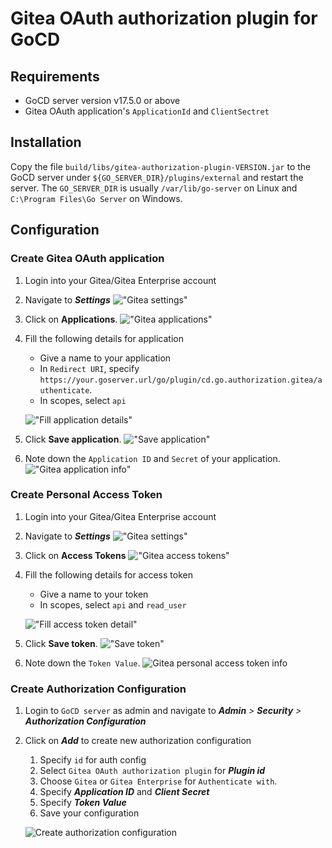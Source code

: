 # Gitea OAuth authorization plugin for GoCD

## Requirements

* GoCD server version v17.5.0 or above
* Gitea OAuth application's `ApplicationId` and `ClientSectret`

## Installation

Copy the file `build/libs/gitea-authorization-plugin-VERSION.jar` to the GoCD server under `${GO_SERVER_DIR}/plugins/external`
and restart the server. The `GO_SERVER_DIR` is usually `/var/lib/go-server` on Linux and `C:\Program Files\Go Server`
on Windows.

## Configuration

###  Create Gitea OAuth application

1. Login into your Gitea/Gitea Enterprise account
2. Navigate to **_Settings_**
!["Gitea settings"][1]

3. Click on **Applications**.
!["Gitea applications"][2]

4. Fill the following details for application
    - Give a name to your application
    - In `Redirect URI`, specify `https://your.goserver.url/go/plugin/cd.go.authorization.gitea/authenticate`.
    - In scopes, select `api`

    !["Fill application details"][3]

5. Click **Save application**.
!["Save application"][4]

7. Note down the `Application ID` and `Secret` of your application.
!["Gitea application info"][5]

### Create Personal Access Token

1. Login into your Gitea/Gitea Enterprise account
2. Navigate to **_Settings_**
!["Gitea settings"][1]

3. Click on **Access Tokens**
!["Gitea access tokens"][7]

4. Fill the following details for access token
    - Give a name to your token
    - In scopes, select `api` and `read_user`

    !["Fill access token detail"][8]

5. Click **Save token**.
!["Save token"][9]

6. Note down the `Token Value`.
![Gitea personal access token info][10]

### Create Authorization Configuration

1. Login to `GoCD server` as admin and navigate to **_Admin_** _>_ **_Security_** _>_ **_Authorization Configuration_**
2. Click on **_Add_** to create new authorization configuration
    1. Specify `id` for auth config
    2. Select `Gitea OAuth authorization plugin` for **_Plugin id_**
    3. Choose `Gitea` or `Gitea Enterprise` for `Authenticate with`.
    4. Specify **_Application ID_** and **_Client Secret_**
    5. Specify **_Token Value_**
    6. Save your configuration

    ![Create authorization configuration][6]

[1]: images/nav_settings.png    "Gitea settings"
[2]: images/nav_applications.png    "Gitea applications"
[3]: images/fill_application_details.png   "Fill application details"
[4]: images/save_application.png   "Save application"
[5]: images/application_info.png   "Gitea application info"
[6]: images/gocd_auth_config.gif  "Create authorization configuration"
[7]: images/nav_access_tokens.png "Gitea Access Tokens"
[8]: images/fill_access_token_details.png "Fill access token details"
[9]: images/save_token.png "Save token"
[10]: images/token_info.png "Gitea personal accesss token info"
